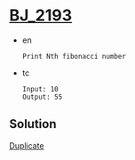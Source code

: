 # [BJ_2193](https://acmicpc.net/problem/2193)

* en

  ```en
  Print Nth fibonacci number
  ```

* tc

  ```tc
  Input: 10
  Output: 55
  ```

## Solution

[Duplicate](./BJ_10826.md)
